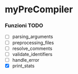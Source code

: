 # myPreCompiler

### Funzioni TODO

- [ ] parsing_arguments
- [ ] preprocessing_files
- [ ] resolve_comments
- [ ] validate_identifiers
- [ ] handle_error
- [x] print_stats
